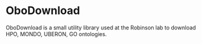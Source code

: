 # OboDownload
OboDownload is a small utility library used at the Robinson lab to download HPO, MONDO, UBERON, GO ontologies.   
